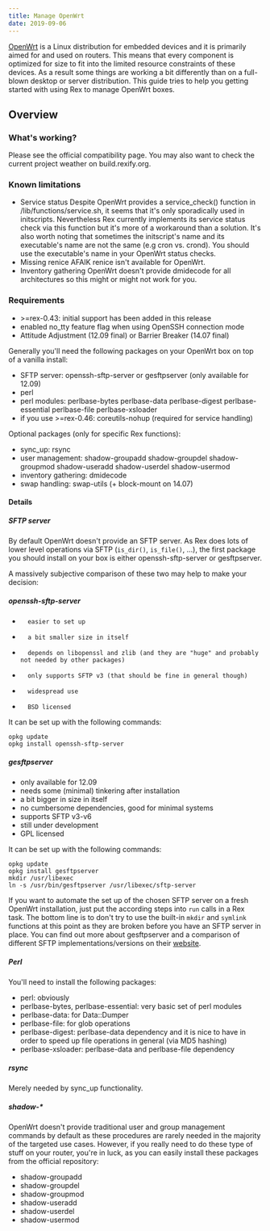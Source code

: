 ```yaml
---
title: Manage OpenWrt
date: 2019-09-06
---
```


[OpenWrt](https://openwrt.org/) is a Linux distribution for embedded devices and it is primarily aimed for and used on routers. This means that every component is optimized for size to fit into the limited resource constraints of these devices. As a result some things are working a bit differently than on a full-blown desktop or server distribution. This guide tries to help you getting started with using Rex to manage OpenWrt boxes.

## Overview

### What's working?

Please see the official compatibility page. You may also want to check the current project weather on build.rexify.org.

### Known limitations

-   Service status
    Despite OpenWrt provides a service\_check() function in /lib/functions/service.sh, it seems that it's only sporadically used in initscripts. Nevertheless Rex currently implements its service status check via this function but it's more of a workaround than a solution. It's also worth noting that sometimes the initscript's name and its executable's name are not the same (e.g cron vs. crond). You should use the executable's name in your OpenWrt status checks.
-   Missing renice
    AFAIK renice isn't available for OpenWrt.
-   Inventory gathering
    OpenWrt doesn't provide dmidecode for all architectures so this might or might not work for you.

### Requirements

-   &gt;=rex-0.43: initial support has been added in this release
-   enabled no\_tty feature flag when using OpenSSH connection mode
-   Attitude Adjustment (12.09 final) or Barrier Breaker (14.07 final)

Generally you'll need the following packages on your OpenWrt box on top of a vanilla install:

-   SFTP server: openssh-sftp-server or gesftpserver (only available for 12.09)
-   perl
-   perl modules: perlbase-bytes perlbase-data perlbase-digest perlbase-essential perlbase-file perlbase-xsloader
-   if you use &gt;=rex-0.46: coreutils-nohup (required for service handling)

Optional packages (only for specific Rex functions):

-   sync\_up: rsync
-   user management: shadow-groupadd shadow-groupdel shadow-groupmod shadow-useradd shadow-userdel shadow-usermod
-   inventory gathering: dmidecode
-   swap handling: swap-utils (+ block-mount on 14.07)

#### Details

##### SFTP server

By default OpenWrt doesn't provide an SFTP server. As Rex does lots of lower level operations via SFTP (`is_dir()`, `is_file()`, ...), the first package you should install on your box is either openssh-sftp-server or gesftpserver.

A massively subjective comparison of these two may help to make your decision:

##### openssh-sftp-server

-       easier to set up
-       a bit smaller size in itself
-       depends on libopenssl and zlib (and they are "huge" and probably not needed by other packages)
-       only supports SFTP v3 (that should be fine in general though)
-       widespread use
-       BSD licensed

It can be set up with the following commands:

    opkg update
    opkg install openssh-sftp-server

##### gesftpserver

-   only available for 12.09
-   needs some (minimal) tinkering after installation
-   a bit bigger in size in itself
-   no cumbersome dependencies, good for minimal systems
-   supports SFTP v3-v6
-   still under development
-   GPL licensed

It can be set up with the following commands:

    opkg update
    opkg install gesftpserver
    mkdir /usr/libexec
    ln -s /usr/bin/gesftpserver /usr/libexec/sftp-server

If you want to automate the set up of the chosen SFTP server on a fresh OpenWrt installation, just put the according steps into `run` calls in a Rex task. The bottom line is to don't try to use the built-in `mkdir` and `symlink` functions at this point as they are broken before you have an SFTP server in place.
You can find out more about gesftpserver and a comparison of different SFTP implementations/versions on their [website](http://www.greenend.org.uk/rjk/sftpserver/).

##### Perl

You'll need to install the following packages:

-   perl: obviously
-   perlbase-bytes, perlbase-essential: very basic set of perl modules
-   perlbase-data: for Data::Dumper
-   perlbase-file: for glob operations
-   perlbase-digest: perlbase-data dependency and it is nice to have in order to speed up file operations in general (via MD5 hashing)
-   perlbase-xsloader: perlbase-data and perlbase-file dependency

##### rsync

Merely needed by sync\_up functionality.

##### shadow-\*

OpenWrt doesn't provide traditional user and group management commands by default as these procedures are rarely needed in the majority of the targeted use cases. However, if you really need to do these type of stuff on your router, you're in luck, as you can easily install these packages from the official repository:

-   shadow-groupadd
-   shadow-groupdel
-   shadow-groupmod
-   shadow-useradd
-   shadow-userdel
-   shadow-usermod

